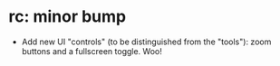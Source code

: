 # rc: minor bump

- Add new UI "controls" (to be distinguished from the "tools"): zoom buttons and
  a fullscreen toggle. Woo!
